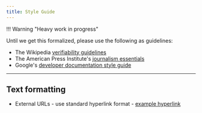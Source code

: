 ```yaml
---
title: Style Guide
---
```

!!! Warning "Heavy work in progress"

Until we get this formalized, please use the following as guidelines:

* The Wikipedia [verifiability guidelines](https://en.wikipedia.org/wiki/Wikipedia:Verifiability)
* The American Press Institute's [journalism essentials](https://www.americanpressinstitute.org/journalism-essentials)
* Google's [developer documentation style guide](https://developers.google.com/style)

- - -

## Text formatting

* External URLs - use standard hyperlink format - [example hyperlink](https://example.com)